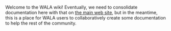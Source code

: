 Welcome to the WALA wiki!  Eventually, we need to consolidate documentation here with that on [the main web site](http://wala.sourceforge.net), but in the meantime, this is a place for WALA users to collaboratively create some documentation to help the rest of the community.
